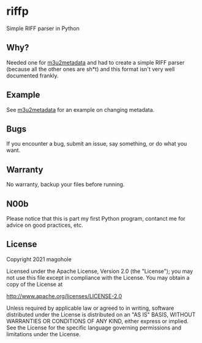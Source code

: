 # riffp
Simple RIFF parser in Python 

## Why?
Needed one for [m3u2metadata](https://github.com/magohole4/m3u2metadata) and had to create a simple RIFF parser (because all the other ones are sh\*t) and this format isn't very well documented frankly.

## Example
See [m3u2metadata](https://github.com/magohole4/m3u2metadata) for an example on changing metadata.

## Bugs
If you encounter a bug, submit an issue, say something, or do what you want.

## Warranty
No warranty, backup your files before running.

## N00b
Please notice that this is part my first Python program, contanct me for advice on good practices, etc.

## License
Copyright 2021 magohole

Licensed under the Apache License, Version 2.0 (the "License");
you may not use this file except in compliance with the License.
You may obtain a copy of the License at

<http://www.apache.org/licenses/LICENSE-2.0>

Unless required by applicable law or agreed to in writing, software
distributed under the License is distributed on an "AS IS" BASIS,
WITHOUT WARRANTIES OR CONDITIONS OF ANY KIND, either express or implied.
See the License for the specific language governing permissions and
limitations under the License.
